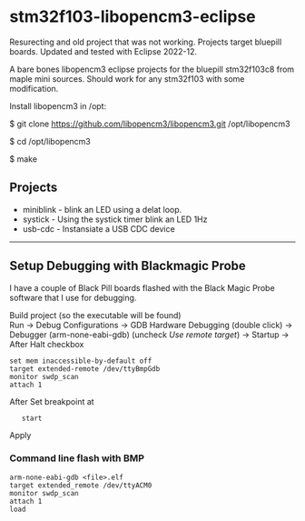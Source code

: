 # stm32f103-libopencm3-eclipse
Resurecting and old project that was not working. Projects target bluepill boards. Updated and tested with Eclipse 2022-12.

A bare bones libopencm3 eclipse projects for the bluepill stm32f103c8 from maple mini sources. Should work for any stm32f103 with some modification.

Install libopencm3 in /opt:

  $ git clone https://github.com/libopencm3/libopencm3.git /opt/libopencm3
  
  $ cd /opt/libopencm3
  
  $ make

## Projects
* miniblink - blink an LED using a delat loop.
* systick - Using the systick timer blink an LED 1Hz
* usb-cdc - Instansiate a USB CDC device

---
## Setup Debugging with Blackmagic Probe
I have a couple of Black Pill boards flashed with the Black Magic Probe software that I use for debugging.
  
Build project (so the executable will be found)  
Run -> Debug Configurations -> GDB Hardware Debugging (double click) -> Debugger (arm-none-eabi-gdb)  (uncheck _Use remote target_) -> Startup -> After Halt checkbox

```
set mem inaccessible-by-default off
target extended-remote /dev/ttyBmpGdb
monitor swdp_scan
attach 1
```

After Set breakpoint at

```
   start
```

Apply

### Command line flash with BMP
```
arm-none-eabi-gdb <file>.elf
target extended_remote /dev/ttyACM0
monitor swdp_scan
attach 1
load
```
